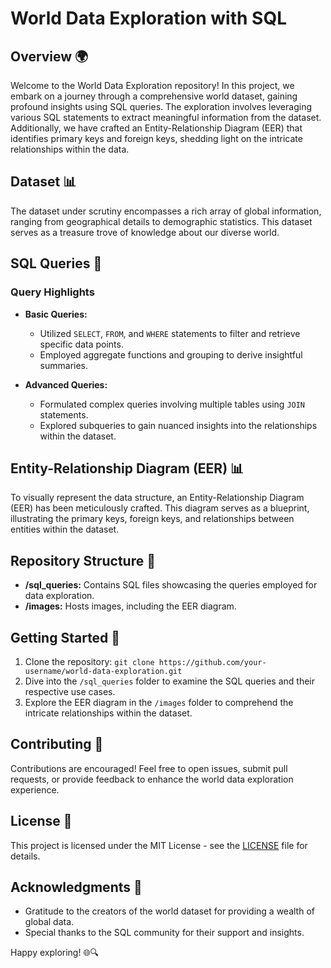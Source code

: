 # World Data Exploration with SQL

## Overview 🌍

Welcome to the World Data Exploration repository! In this project, we embark on a journey through a comprehensive world dataset, gaining profound insights using SQL queries. The exploration involves leveraging various SQL statements to extract meaningful information from the dataset. Additionally, we have crafted an Entity-Relationship Diagram (EER) that identifies primary keys and foreign keys, shedding light on the intricate relationships within the data.

## Dataset 📊

The dataset under scrutiny encompasses a rich array of global information, ranging from geographical details to demographic statistics. This dataset serves as a treasure trove of knowledge about our diverse world.

## SQL Queries 📜

### Query Highlights

- **Basic Queries:**
  - Utilized `SELECT`, `FROM`, and `WHERE` statements to filter and retrieve specific data points.
  - Employed aggregate functions and grouping to derive insightful summaries.

- **Advanced Queries:**
  - Formulated complex queries involving multiple tables using `JOIN` statements.
  - Explored subqueries to gain nuanced insights into the relationships within the dataset.

## Entity-Relationship Diagram (EER) 📊

To visually represent the data structure, an Entity-Relationship Diagram (EER) has been meticulously crafted. This diagram serves as a blueprint, illustrating the primary keys, foreign keys, and relationships between entities within the dataset.


## Repository Structure 📁

- **/sql_queries:** Contains SQL files showcasing the queries employed for data exploration.
- **/images:** Hosts images, including the EER diagram.

## Getting Started 🚀

1. Clone the repository: `git clone https://github.com/your-username/world-data-exploration.git`
2. Dive into the `/sql_queries` folder to examine the SQL queries and their respective use cases.
3. Explore the EER diagram in the `/images` folder to comprehend the intricate relationships within the dataset.

## Contributing 👥

Contributions are encouraged! Feel free to open issues, submit pull requests, or provide feedback to enhance the world data exploration experience.

## License 📄

This project is licensed under the MIT License - see the [LICENSE](LICENSE) file for details.

## Acknowledgments 🙏

- Gratitude to the creators of the world dataset for providing a wealth of global data.
- Special thanks to the SQL community for their support and insights.

Happy exploring! 🌐🔍
